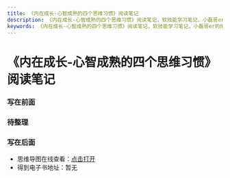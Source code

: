 ```yaml
---
title: 《内在成长-心智成熟的四个思维习惯》阅读笔记
description: 《内在成长-心智成熟的四个思维习惯》阅读笔记，软技能学习笔记，小磊哥er的博客
keywords: 《内在成长-心智成熟的四个思维习惯》阅读笔记，软技能学习笔记，小磊哥er的博客
--- 
```


# 《内在成长-心智成熟的四个思维习惯》阅读笔记

### 写在前面

### 待整理

### 写在后面
- 思维导图在线查看：[点击打开](/attachment/33.《内在成长-心智成熟的四个思维习惯》.svg)
- 得到电子书地址：暂无